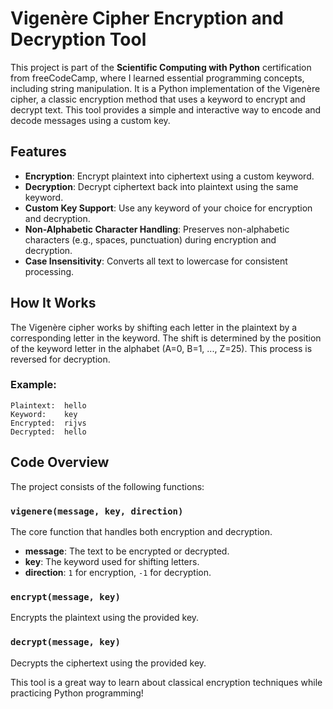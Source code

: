# Vigenère Cipher Encryption and Decryption Tool

This project is part of the **Scientific Computing with Python** certification from freeCodeCamp, where I learned essential programming concepts, including string manipulation. It is a Python implementation of the Vigenère cipher, a classic encryption method that uses a keyword to encrypt and decrypt text. This tool provides a simple and interactive way to encode and decode messages using a custom key.

## Features
- **Encryption**: Encrypt plaintext into ciphertext using a custom keyword.
- **Decryption**: Decrypt ciphertext back into plaintext using the same keyword.
- **Custom Key Support**: Use any keyword of your choice for encryption and decryption.
- **Non-Alphabetic Character Handling**: Preserves non-alphabetic characters (e.g., spaces, punctuation) during encryption and decryption.
- **Case Insensitivity**: Converts all text to lowercase for consistent processing.

## How It Works
The Vigenère cipher works by shifting each letter in the plaintext by a corresponding letter in the keyword. The shift is determined by the position of the keyword letter in the alphabet (A=0, B=1, ..., Z=25). This process is reversed for decryption.

### Example:
```
Plaintext:  hello
Keyword:    key
Encrypted:  rijvs
Decrypted:  hello
```

## Code Overview
The project consists of the following functions:

### `vigenere(message, key, direction)`
The core function that handles both encryption and decryption.
- **message**: The text to be encrypted or decrypted.
- **key**: The keyword used for shifting letters.
- **direction**: `1` for encryption, `-1` for decryption.

### `encrypt(message, key)`
Encrypts the plaintext using the provided key.

### `decrypt(message, key)`
Decrypts the ciphertext using the provided key.

This tool is a great way to learn about classical encryption techniques while practicing Python programming!

